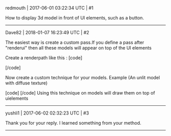 redmouth | 2017-06-01 03:22:34 UTC | #1

How to display 3d model in front of UI elements, such as a button.

-------------------------

Dave82 | 2018-01-07 16:23:49 UTC | #2

The easiest way is create a custom pass.If you define a pass after "renderui" then all these models will appear on top of the UI elements

Create a renderpath like this : 
[code]

<renderpath>
	<command type="renderui"/>
    <command type="clear" depth="1.0" />
    <command type="scenepass" pass="TopObjects"/>
</renderpath> 
[/code]

Now create a custom technique for your models.
Example (An unlit model with diffuse texture)

[code]
<technique vs="Unlit" ps="Unlit" psdefines="DIFFMAP" >
	<pass name="TopObjects"/>
</technique>
[/code]
Using this technique on models will draw them on top of uielements

-------------------------

yushli1 | 2017-06-02 02:32:23 UTC | #3

Thank you for your reply. I learned something from your method.

-------------------------

